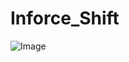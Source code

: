 # Inforce_Shift

![Image](https://github.com/user-attachments/assets/9f711ec7-039c-4167-9853-d581822ada28)
